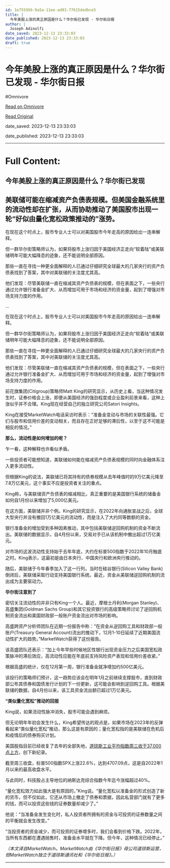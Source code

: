 ```yaml
---
id: 1e755956-9a5a-11ee-ad93-77615dedbce5
title: |
  今年美股上涨的真正原因是什么？华尔街已发现 - 华尔街日报
author: |
  Joseph Adinolfi
date_saved: 2023-12-13 23:33:03
date_published: 2023-12-13 23:33:03
draft: true
---
```


# 今年美股上涨的真正原因是什么？华尔街已发现 - 华尔街日报
#Omnivore

[Read on Omnivore](https://omnivore.app/me/-18c676ccfdd)

[Read Original](https://cn.wsj.com/amp/articles/%E4%BB%8A%E5%B9%B4%E7%BE%8E%E8%82%A1%E4%B8%8A%E6%B6%A8%E7%9A%84%E7%9C%9F%E6%AD%A3%E5%8E%9F%E5%9B%A0%E6%98%AF%E4%BB%80%E4%B9%88-%E5%8D%8E%E5%B0%94%E8%A1%97%E5%B7%B2%E5%8F%91%E7%8E%B0-b5fc7e27)

date_saved: 2023-12-13 23:33:03

date_published: 2023-12-13 23:33:03

--- 

# Full Content: 

##  今年美股上涨的真正原因是什么？华尔街已发现

## 美联储可能在缩减资产负债表规模。但美国金融系统里的流动性却在扩张，从而协助推动了美国股市出现一轮“好似由量化宽松政策推动的”涨势。

在现在这个时点上，股市专业人士可以对美国股市今年走高的原因给出一连串解释。

但一群华尔街策略师认为，如果将股市上涨归因于美国经济正走向“软着陆”或美联储明年可能大幅降息的迹象，还不能说明全部原因。

那些一直在寻找一种更全面解释的人已通过仔细研究全球最大的几家央行的资产负债表找到了答案，其中对美联储的关注度尤其高。

他们发现：尽管美联储一直在缩减其资产负债表的规模，但在表面之下，一些央行通过允许银行准备金扩大、从而增加可用于市场和经济的资金量，起到了增强对市场支持力度的作用。

...

在现在这个时点上，股市专业人士可以对美国股市今年走高的原因给出一连串解释。

但一群华尔街策略师认为，如果将股市上涨归因于美国经济正走向“软着陆”或美联储明年可能大幅降息的迹象，还不能说明全部原因。

那些一直在寻找一种更全面解释的人已通过仔细研究全球最大的几家央行的资产负债表找到了答案，其中对美联储的关注度尤其高。

他们发现：尽管美联储一直在缩减其资产负债表的规模，但在表面之下，一些央行通过允许银行准备金扩大、从而增加可用于市场和经济的资金量，起到了增强对市场支持力度的作用。

前花旗集团(Citigroup)策略师Matt King的研究显示，从历史上看，当这种情况发生时，证券价格会上涨，即便从美国经济的强劲程度或企业盈利前景来看，这种上涨似乎并不合理。King现在经营自己的独立研究公司Satori Insights。

King在接受MarketWatch电话采访时表示：“准备金变动与市场的关联性最强。它们与股市和信用价差的变动相关，而且存在正好足够的滞后性，以至于这不可能是相反的情况。”

**那么，流动性是如何增加的呢？**

乍一看，这种解释也许看似矛盾。

一些投资者可能想知道，美联储如何能在缩减资产负债表规模的同时向金融体系注入更多流动性。

但根据King的说法，美联储已将其持有的债券规模从去年峰值时的9万亿美元降至7.8万亿美元，这个事实不应是投资者关注的重点。

King称，与美联储资产负债表的缩减相比，真正重要的是美国银行系统的储备金如何自1月份以来增加了5,000亿美元。

在这方面，美联储并非个例。King的研究显示，在2022年向通胀宣战之后，全球大型央行并没有撤回1万亿美元的流动性，而是注入了大约同等数额的资金。

银行准备金的增加受到多种因素推动，其中包括美联储逆回购机制的资金不断流出。美联储的数据显示，自4月份以来，交易对手已从该机制中撤出超过1万亿美元。

对市场的这波流动性支持始于去年年底，大约在标普500指数于2022年10月触底之时。King表示，这最初是由日本央行、中国央行和欧洲央行推动的。

随后，美联储于今年春季加入了这一行列，当时在硅谷银行(Silicon Valley Bank)倒闭后，美联储采取行动支持美国银行系统。最近，资金从美联储逆回购机制的流出成为主要驱动力。

**华尔街注意到了**

密切关注流动性的并非只有King一个人。最近，摩根士丹利(Morgan Stanley)、高盛集团(Goldman Sachs Group)和其它投资银行的高级策略师讨论了逆回购机制资金流出和美国财政部一般账户资金流出对市场的影响。

高盛跨资产分析师团队在近期一份报告中称：“在资金从逆回购工具和财政部一般账户(Treasury General Account)流出的推动下，12月1-10日延续了近期美国流动性扩大的趋势。”MarketWatch获得了这份报告。

该高盛团队还表示：“加上今年早些时候地区性银行出现资金压力之后美国宽松政策脉冲的滞后效应，高流动性应能在年底前支持风险资产表现和信用价差收紧。”

根据高盛的统计，仅在12月第一周，银行准备金就净增加约500亿美元。

该投行的策略师们预计，这一趋势应该会在明年1月之前继续支撑股市，直到财政部公布其债券和国债发行计划的下一份更新，这可能会影响到逆回购工具。根据美联储的数据，自4月份以来，该工具资金流出额已超过1万亿美元。

**“类似量化宽松”推动的回报**

King说，如果流动性脉冲消失，股市可能会遇到麻烦。

但无论明年年初会发生什么，King希望传达的观点是，如果市场在2023年的反弹看起来“类似量化宽松”推动，那么这是有原因的；量化宽松指的是美联储在危机后和疫情后的债券购买计划。

美国股指目前已经收复了去年的全部失地，[道琼斯工业平均指数周三收于37,000点上方](https://cn.wsj.com/articles/CN-MKT-20231214071112)，创下新纪录。

截至周三收盘，标普500指数SPX上涨22.6%，达到4707.09点，这是自2022年1月以来的最高收盘水平。

与此同时，科技股占主导地位的纳斯达克综合指数今年迄今涨幅超过40%。

“量化宽松效力如此强大是有原因的，”King说。“量化宽松以准备金的形式创造了新的货币，但不仅如此，它还从市场上撤走了债券和票据，因此私营部门就有了更多的钱，而可以投资这些钱的证券数量却减少了。”

他说：“当准备金发生变化时，私人投资者所拥有的资金与可投资的证券数量之间的平衡就会发生改变。”

“当投资者的资金减少，而可投资的证券增多时，我们会看到价格下跌。2022年，当所有东西都在遭遇抛售时，准备金水平就在下降。但今年，这种情况已经停止。”

_（本文译自MarketWatch。MarketWatch由《华尔街日报》母公司道琼斯运营，但MarketWatch独立于道琼斯通讯社和《华尔街日报》。）_

---

